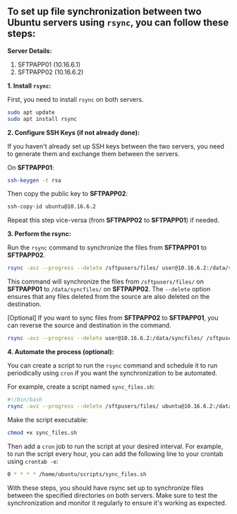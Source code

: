 ## To set up file synchronization between two Ubuntu servers using `rsync`, you can follow these steps:

**Server Details:**
1. SFTPAPP01 (10.16.6.1)
2. SFTPAPP02 (10.16.6.2)

**1. Install `rsync`:**

First, you need to install `rsync` on both servers.

```bash
sudo apt update
sudo apt install rsync
```

**2. Configure SSH Keys (if not already done):**

If you haven't already set up SSH keys between the two servers, you need to generate them and exchange them between the servers.

On **SFTPAPP01**:

```bash
ssh-keygen -t rsa
```
Then copy the public key to **SFTPAPP02**:

```bash
ssh-copy-id ubuntu@10.16.6.2
```
Repeat this step vice-versa (from **SFTPAPP02** to **SFTPAPP01**) if needed.

**3. Perform the rsync:**

Run the `rsync` command to synchronize the files from **SFTPAPP01** to **SFTPAPP02**.

```bash
rsync -avz --progress --delete /sftpusers/files/ user@10.16.6.2:/data/syncfiles/
```

This command will synchronize the files from `/sftpusers/files/` on **SFTPAPP01** to `/data/syncfiles/` on **SFTPAPP02**. The `--delete` option ensures that any files deleted from the source are also deleted on the destination.

[Optional] If you want to sync files from **SFTPAPP02** to **SFTPAPP01**, you can reverse the source and destination in the command.

```bash
rsync -avz --progress --delete user@10.16.6.2:/data/syncfiles/ /sftpusers/files/
```
**4. Automate the process (optional):**

You can create a script to run the `rsync` command and schedule it to run periodically using `cron` if you want the synchronization to be automated.

For example, create a script named `sync_files.sh`:

```bash
#!/bin/bash
rsync -avz --progress --delete /sftpusers/files/ ubuntu@10.16.6.2:/data/syncfiles/
```
Make the script executable:

```bash
chmod +x sync_files.sh
```
Then add a `cron` job to run the script at your desired interval. For example, to run the script every hour, you can add the following line to your crontab using `crontab -e`:

```bash
0 * * * * /home/ubuntu/scripts/sync_files.sh
```

With these steps, you should have rsync set up to synchronize files between the specified directories on both servers. Make sure to test the synchronization and monitor it regularly to ensure it's working as expected.
